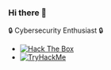 ### Hi there 👋
🔒 Cybersecurity Enthusiast 🔒


- [![Hack The Box](https://img.shields.io/badge/Hack_The_Box-impuls-9FEF00?style=flat-square&logo=hackthebox)](https://www.hackthebox.eu/home/users/profile/impuls)
- [![TryHackMe](https://img.shields.io/badge/TryHackMe-impuls-212C42?style=flat-square&logo=tryhackme)](https://tryhackme.com/p/Impuls)
